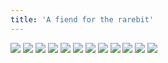 ```yaml
---
title: 'A fiend for the rarebit'
---
```


![](images/ribald-youth/part-36/pg420.jpg)
![](images/ribald-youth/part-36/pg421.jpg)
![](images/ribald-youth/part-36/pg422.jpg)
![](images/ribald-youth/part-36/pg423.jpg)
![](images/ribald-youth/part-36/pg424.jpg)
![](images/ribald-youth/part-36/pg425.jpg)
![](images/ribald-youth/part-36/pg426.jpg)
![](images/ribald-youth/part-36/pg427.jpg)
![](images/ribald-youth/part-36/pg428.jpg)
![](images/ribald-youth/part-36/pg429.jpg)
![](images/ribald-youth/part-36/pg430.jpg)
![](images/ribald-youth/part-36/pg431.jpg)